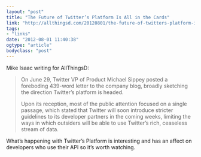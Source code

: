 ```yaml
---
layout: "post"
title: "The Future of Twitter’s Platform Is All in the Cards"
link: "http://allthingsd.com/20120801/the-future-of-twitters-platform-is-all-in-the-cards/"
tags: 
- "links"
date: "2012-08-01 11:40:38"
ogtype: "article"
bodyclass: "post"
---
```


Mike Isaac writing for AllThingsD:

> On June 29, Twitter VP of Product Michael Sippey posted a foreboding 439-word letter to the company blog, broadly sketching the direction Twitter’s platform is headed.
> 
> Upon its reception, most of the public attention focused on a single passage, which stated that Twitter will soon introduce stricter guidelines to its developer partners in the coming weeks, limiting the ways in which outsiders will be able to use Twitter’s rich, ceaseless stream of data.

What’s happening with Twitter’s Platform is interesting and has an affect on developers who use their API so it’s worth watching.